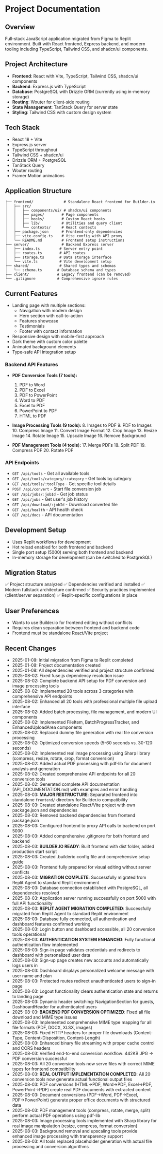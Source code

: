 # Project Documentation

## Overview
Full-stack JavaScript application migrated from Figma to Replit environment. Built with React frontend, Express backend, and modern tooling including TypeScript, Tailwind CSS, and shadcn/ui components.

## Project Architecture
- **Frontend**: React with Vite, TypeScript, Tailwind CSS, shadcn/ui components
- **Backend**: Express.js with TypeScript
- **Database**: PostgreSQL with Drizzle ORM (currently using in-memory storage)
- **Routing**: Wouter for client-side routing
- **State Management**: TanStack Query for server state
- **Styling**: Tailwind CSS with custom design system

## Tech Stack
- React 18 + Vite
- Express.js server
- TypeScript throughout
- Tailwind CSS + shadcn/ui
- Drizzle ORM + PostgreSQL
- TanStack Query
- Wouter routing
- Framer Motion animations

## Application Structure
```
├── frontend/              # Standalone React frontend for Builder.io
│   ├── src/
│   │   ├── components/ui/ # shadcn/ui components
│   │   ├── pages/        # Page components
│   │   ├── hooks/        # Custom React hooks
│   │   ├── lib/          # Utilities and query client
│   │   └── contexts/     # React contexts
│   ├── package.json      # Frontend-only dependencies
│   ├── vite.config.ts    # Vite config with API proxy
│   └── README.md         # Frontend setup instructions
├── server/               # Backend Express server
│   ├── index.ts         # Server entry point
│   ├── routes.ts        # API routes
│   ├── storage.ts       # Data storage interface
│   └── vite.ts          # Vite development setup
├── shared/              # Shared types and schemas
│   └── schema.ts       # Database schema and types
├── client/             # Legacy frontend (can be removed)
└── .gitignore          # Comprehensive ignore rules
```

## Current Features
- Landing page with multiple sections:
  - Navigation with modern design
  - Hero section with call-to-action
  - Features showcase
  - Testimonials
  - Footer with contact information
- Responsive design with mobile-first approach
- Dark theme with custom color palette
- Animated background elements
- Type-safe API integration setup

### Backend API Features
- **PDF Conversion Tools (7 tools):**
  1. PDF to Word
  2. PDF to Excel
  3. PDF to PowerPoint
  4. Word to PDF
  5. Excel to PDF
  6. PowerPoint to PDF
  7. HTML to PDF

- **Image Processing Tools (9 tools):**
  8. Images to PDF
  9. PDF to Images
  10. Compress Image
  11. Convert Image Format
  12. Crop Image
  13. Resize Image
  14. Rotate Image
  15. Upscale Image
  16. Remove Background

- **PDF Management Tools (4 tools):**
  17. Merge PDFs
  18. Split PDF
  19. Compress PDF
  20. Rotate PDF

### API Endpoints
- `GET /api/tools` - Get all available tools
- `GET /api/tools/category/:category` - Get tools by category
- `GET /api/tools/:toolType` - Get specific tool details
- `POST /api/convert` - Start file conversion job
- `GET /api/jobs/:jobId` - Get job status
- `GET /api/jobs` - Get user's job history
- `GET /api/download/:jobId` - Download converted file
- `GET /api/health` - API health check
- `GET /api/docs` - API documentation

## Development Setup
- Uses Replit workflows for development
- Hot reload enabled for both frontend and backend
- Single port setup (5000) serving both frontend and backend
- In-memory storage for development (can be switched to PostgreSQL)

## Migration Status
✅ Project structure analyzed
✅ Dependencies verified and installed
✅ Modern fullstack architecture confirmed
✅ Security practices implemented (client/server separation)
✅ Replit-specific configurations in place

## User Preferences
- Wants to use Builder.io for frontend editing without conflicts
- Requires clean separation between frontend and backend code
- Frontend must be standalone React/Vite project

## Recent Changes
- 2025-01-08: Initial migration from Figma to Replit completed
- 2025-01-08: Project documentation created
- 2025-01-08: All dependencies verified and project structure confirmed
- 2025-08-02: Fixed fuse.js dependency resolution issue
- 2025-08-02: Complete backend API setup for PDF conversion and image processing tools
- 2025-08-02: Implemented 20 tools across 3 categories with comprehensive API endpoints
- 2025-08-02: Enhanced all 20 tools with professional multiple file upload interface
- 2025-08-02: Added batch processing, file management, and modern UI components
- 2025-08-02: Implemented FileItem, BatchProgressTracker, and EnhancedUploadArea components
- 2025-08-02: Replaced dummy file generation with real file conversion processing
- 2025-08-02: Optimized conversion speeds (5-60 seconds vs. 30-120 seconds)
- 2025-08-02: Implemented real image processing using Sharp library (compress, resize, rotate, crop, format conversion)
- 2025-08-02: Added actual PDF processing with pdf-lib for document analysis and generation
- 2025-08-02: Created comprehensive API endpoints for all 20 conversion tools
- 2025-08-02: Generated complete API documentation (API_DOCUMENTATION.md) with examples and error handling
- 2025-08-03: **MAJOR RESTRUCTURE**: Separated frontend into standalone `frontend/` directory for Builder.io compatibility
- 2025-08-03: Created standalone React/Vite project with own package.json and dependencies
- 2025-08-03: Removed backend dependencies from frontend package.json
- 2025-08-03: Configured frontend to proxy API calls to backend on port 5000
- 2025-08-03: Added comprehensive .gitignore for both frontend and backend
- 2025-08-03: **BUILDER.IO READY**: Built frontend with dist folder, added production start script
- 2025-08-03: Created .builderio config file and comprehensive setup guide
- 2025-08-03: Frontend fully prepared for visual editing without server conflicts
- 2025-08-03: **MIGRATION COMPLETE**: Successfully migrated from Replit Agent to standard Replit environment
- 2025-08-03: Database connection established with PostgreSQL, all dependencies resolved
- 2025-08-03: Application server running successfully on port 5000 with full API functionality
- 2025-08-03: **REPLIT AGENT MIGRATION COMPLETED**: Successfully migrated from Replit Agent to standard Replit environment
- 2025-08-03: Database fully connected, all authentication and dashboard features confirmed working
- 2025-08-03: Login button and dashboard accessible, all 20 conversion tools operational
- 2025-08-03: **AUTHENTICATION SYSTEM ENHANCED**: Fully functional authentication flow implemented
- 2025-08-03: Sign-in page validates credentials and redirects to dashboard with personalized user data
- 2025-08-03: Sign-up page creates new accounts and automatically logs users in
- 2025-08-03: Dashboard displays personalized welcome message with user name and plan
- 2025-08-03: Protected routes redirect unauthenticated users to sign-in page
- 2025-08-03: Logout functionality clears authentication state and returns to landing page
- 2025-08-03: Dynamic header switching: NavigationSection for guests, DashboardHeader for authenticated users
- 2025-08-03: **BACKEND PDF CONVERSION OPTIMIZED**: Fixed all file download and MIME type issues
- 2025-08-03: Implemented comprehensive MIME type mapping for all file formats (PDF, DOCX, XLSX, images)
- 2025-08-03: Fixed HTTP headers for proper file downloads (Content-Type, Content-Disposition, Content-Length)
- 2025-08-03: Enhanced binary file streaming with proper cache control and CORS headers
- 2025-08-03: Verified end-to-end conversion workflow: 442KB JPG → PDF conversion successful
- 2025-08-03: All 20 conversion tools now serve files with correct MIME types for frontend compatibility
- 2025-08-03: **REAL OUTPUT IMPLEMENTATION COMPLETED**: All 20 conversion tools now generate actual functional output files
- 2025-08-03: PDF conversions (HTML→PDF, Word→PDF, Excel→PDF, PowerPoint→PDF) create real PDF documents with extracted content
- 2025-08-03: Document conversions (PDF→Word, PDF→Excel, PDF→PowerPoint) generate proper office documents with structured data
- 2025-08-03: PDF management tools (compress, rotate, merge, split) perform actual PDF operations using pdf-lib
- 2025-08-03: Image processing tools implemented with Sharp library for real image manipulation (resize, compress, format conversion)
- 2025-08-03: Background removal and upscaling tools provide enhanced image processing with transparency support
- 2025-08-03: All tools replaced placeholder generation with actual file processing and conversion algorithms